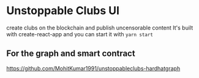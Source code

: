 # Unstoppable Clubs UI 
create clubs on the blockchain and publish uncensorable content
It's built with create-react-app and you can start it with `yarn start`

## For the graph and smart contract
https://github.com/MohitKumar1991/unstoppableclubs-hardhatgraph
